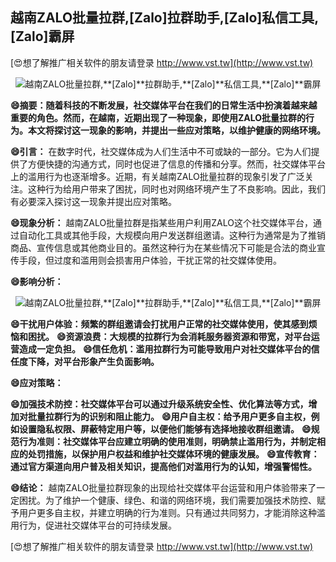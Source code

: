 ## **越南ZALO批量拉群,**[Zalo]**拉群助手,**[Zalo]**私信工具,**[Zalo]**霸屏**

[😍想了解推广相关软件的朋友请登录 http://www.vst.tw](http://www.vst.tw)

 <center><img src="https://vst.tw/MP4/tuiguang/png/2.png" alt="越南ZALO批量拉群,**[Zalo]**拉群助手,**[Zalo]**私信工具,**[Zalo]**霸屏"></center>

**😄摘要：随着科技的不断发展，社交媒体平台在我们的日常生活中扮演着越来越重要的角色。然而，在越南，近期出现了一种现象，即使用ZALO批量拉群的行为。本文将探讨这一现象的影响，并提出一些应对策略，以维护健康的网络环境。**

**😄引言：**
在数字时代，社交媒体成为人们生活中不可或缺的一部分。它为人们提供了方便快捷的沟通方式，同时也促进了信息的传播和分享。然而，社交媒体平台上的滥用行为也逐渐增多。近期，有关越南ZALO批量拉群的现象引发了广泛关注。这种行为给用户带来了困扰，同时也对网络环境产生了不良影响。因此，我们有必要深入探讨这一现象并提出应对策略。

**😄现象分析：**
越南ZALO批量拉群是指某些用户利用ZALO这个社交媒体平台，通过自动化工具或其他手段，大规模向用户发送群组邀请。这种行为通常是为了推销商品、宣传信息或其他商业目的。虽然这种行为在某些情况下可能是合法的商业宣传手段，但过度和滥用则会损害用户体验，干扰正常的社交媒体使用。

**😄影响分析：**

 <center><img src="https://vst.tw/MP4/tuiguang/png/4.png" alt="越南ZALO批量拉群,**[Zalo]**拉群助手,**[Zalo]**私信工具,**[Zalo]**霸屏"></center>

**😄干扰用户体验：频繁的群组邀请会打扰用户正常的社交媒体使用，使其感到烦恼和困扰。**
**😄资源浪费：大规模的拉群行为会消耗服务器资源和带宽，对平台运营造成一定负担。**
**😄信任危机：滥用拉群行为可能导致用户对社交媒体平台的信任度下降，对平台形象产生负面影响。**

**😄应对策略：**

**😄加强技术防控：社交媒体平台可以通过升级系统安全性、优化算法等方式，增加对批量拉群行为的识别和阻止能力。**
**😄用户自主权：给予用户更多自主权，例如设置隐私权限、屏蔽特定用户等，以便他们能够有选择地接收群组邀请。**
**😄规范行为准则：社交媒体平台应建立明确的使用准则，明确禁止滥用行为，并制定相应的处罚措施，以保护用户权益和维护社交媒体环境的健康发展。**
**😄宣传教育：通过官方渠道向用户普及相关知识，提高他们对滥用行为的认知，增强警惕性。**

**😄结论：**
越南ZALO批量拉群现象的出现给社交媒体平台运营和用户体验带来了一定困扰。为了维护一个健康、绿色、和谐的网络环境，我们需要加强技术防控、赋予用户更多自主权，并建立明确的行为准则。只有通过共同努力，才能消除这种滥用行为，促进社交媒体平台的可持续发展。

[😍想了解推广相关软件的朋友请登录 http://www.vst.tw](http://www.vst.tw)



